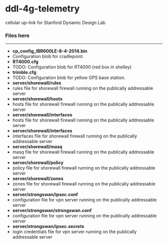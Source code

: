 ddl-4g-telemetry
================

cellular up-link for Stanford Dynamic Design Lab

### Files here
---
- **cp_config_IBR600LE-8-4-2014.bin**
 - Configuration blob for cradlepoint.
- **RT4000.cfg**
 - TODO: Configuration blob for RT4000 (red box in shelley)
- **trimble.cfg**
 - TODO: Configuration blob for yellow GPS base station.
- **server/shorewall/rules**
 - rules file for shorewall firewall running on the publically addressable server
- **server/shorewall/hosts**
 - hosts file for shorewall firewall running on the publically addressable server
- **server/shorewall/interfaces**
 - hosts file for shorewall firewall running on the publically addressable server
- **server/shorewall/interfaces**
 - interfaces file for shorewall firewall running on the publically addressable server
- **server/shorewall/masq**
 - masq file for shorewall firewall running on the publically addressable server
- **server/shorewall/policy**
 - policy file for shorewall firewall running on the publically addressable server
- **server/shorewall/zones**
 - zones file for shorewall firewall running on the publically addressable server
- **server/strongswan/ipsec.conf**
 - configuration file for vpn server running on the publically addressable server
- **server/strongswan/strongswan.conf**
 - configuration file for vpn server running on the publically addressable server
- **server/strongswan/ipsec.secrets**
 - login credentials file for vpn server running on the publically addressable server
